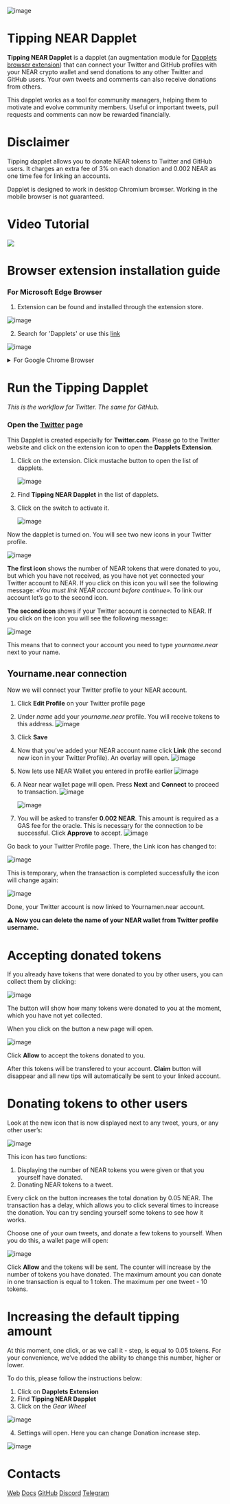![image](/assets/tipping-dapplet-cover.jpg)

# Tipping NEAR Dapplet

**Tipping NEAR Dapplet** is a dapplet (an augmentation module for [Dapplets browser extension](https://github.com/dapplets/dapplet-extension/releases/latest)) that can connect your Twitter and GitHub profiles with your NEAR crypto wallet and send donations to any other Twitter and GitHub users. Your own tweets and comments can also receive donations from others.

This dapplet works as a tool for community managers, helping them to motivate and evolve community members. Useful or important tweets, pull requests and comments can now be rewarded financially.

# Disclaimer

Tipping dapplet allows you to donate NEAR tokens to Twitter and GitHub users. It charges an extra fee of 3% on each donation and 0.002 NEAR as one time fee for linking an accounts.

Dapplet is designed to work in desktop Chromium browser. Working in the mobile browser is not guaranteed.

# Video Tutorial

[![](https://img.youtube.com/vi/DXWXUeydsRQ/0.jpg)](https://www.youtube.com/watch?v=pNCsSWvoqPE 'Click to play on YouTube')

# Browser extension installation guide

### For Microsoft Edge Browser

1. Extension can be found and installed through the extension store.

![image](/assets/0_1.png)

2. Search for 'Dapplets' or use this [link](https://microsoftedge.microsoft.com/addons/detail/dapplets/icpdagldaielgidgdiaanollkfgdclop?hl=en-GB)

![image](/assets/1_1.png)

<details>
<summary>For Google Chrome Browser</summary>

1. Open the **Google Chrome** browser.

2. Download the [**Dapplet Browser Extension**](https://github.com/dapplets/dapplet-extension/releases/latest).

3. Open **chrome://extensions** in a new tab.

   ![image](/assets/0.png)

4. Switch the Developer mode on and press F5 to refresh the page.

   ![image](/assets/1.png)

**P.S.** If you are using **Ubuntu** or possibly another **Linux OS** the Dapplets extension can disappear from the Chrome Extensions after restarting the PC. To avoid this **unzip** the archive and use the _Load unpacked_ button to add the extension.

![image](/assets/2.png)

![image](/assets/3.png)

</details>

# Run the Tipping Dapplet

_This is the workflow for Twitter. The same for GitHub._

### Open the [Twitter](https://twitter.com/home) page

This Dapplet is created especially for **Twitter.com**. Please go to the Twitter website and click on the extension icon to open the **Dapplets Extension**.

1. Click on the extension. Click mustache button to open the list of dapplets.

   ![image](/assets/4_1.png)

2. Find **Tipping NEAR Dapplet** in the list of dapplets.
3. Click on the switch to activate it.

   ![image](/assets/5_1.png)

Now the dapplet is turned on. You will see two new icons in your Twitter profile.

![image](/assets/000.png)

**The first icon** shows the number of NEAR tokens that were donated to you, but which you have not received, as you have not yet connected your Twitter account to NEAR. If you click on this icon you will see the following message: _«You must link NEAR account before continue»_. To link our account let’s go to the second icon.

**The second icon** shows if your Twitter account is connected to NEAR. If you click on the icon you will see the following message:

![image](/assets/0000.png)

This means that to connect your account you need to type _yourname.near_ next to your name.

## Yourname.near connection

Now we will connect your Twitter profile to your NEAR account.

1. Click **Edit Profile** on your Twitter profile page
2. Under _name_ add your _yourname.near_ profile. You will receive tokens to this address.
   ![image](/assets/001.png)
3. Click **Save**
4. Now that you’ve added your NEAR account name click **Link** (the second new icon in your Twitter Profile). An overlay will open.
   ![image](/assets/002.png)
5. Now lets use NEAR Wallet you entered in profile earlier
   ![image](/assets/003.png)

6. A Near near wallet page will open. Press **Next** and **Connect** to proceed to transaction.
   ![image](/assets/10.jpg)

   ![image](/assets/11.jpg)

7. You will be asked to transfer **0.002 NEAR**. This amount is required as a GAS fee for the oracle. This is necessary for the connection to be successful. Click **Approve** to accept.
   ![image](/assets/15.jpg)

Go back to your Twitter Profile page. There, the Link icon has changed to:

![image](/assets/16.png)

This is temporary, when the transaction is completed successfully the icon will change again:

![image](/assets/17.png)

Done, your Twitter account is now linked to Yournamen.near account.

**⚠ Now you can delete the name of your NEAR wallet from Twitter profile username.**

# Accepting donated tokens

If you already have tokens that were donated to you by other users, you can collect them by clicking:

![image](/assets/18.png)

The button will show how many tokens were donated to you at the moment, which you have not yet collected.

When you click on the button a new page will open.

![image](/assets/19.jpg)

Click **Allow** to accept the tokens donated to you.

After this tokens will be transfered to your account. **Claim** button will disappear and all new tips will automatically be sent to your linked account.

# Donating tokens to other users

Look at the new icon that is now displayed next to any tweet, yours, or any other user’s:

![image](/assets/20.png)

This icon has two functions:

1. Displaying the number of NEAR tokens you were given or that you yourself have donated.
2. Donating NEAR tokens to a tweet.

Every click on the button increases the total donation by 0.05 NEAR. The transaction has a delay, which allows you to click several times to increase the donation. You can try sending yourself some tokens to see how it works.

Choose one of your own tweets, and donate a few tokens to yourself. When you do this, a wallet page will open:

![image](/assets/21.jpg)

Click **Allow** and the tokens will be sent. The counter will increase by the number of tokens you have donated. The maximum amount you can donate in one transaction is equal to 1 token. The maximum per one tweet - 10 tokens.

# Increasing the default tipping amount

At this moment, one click, or as we call it - step, is equal to 0.05 tokens. For your convenience, we’ve added the ability to change this number, higher or lower.

To do this, please follow the instructions below:

1. Click on **Dapplets Extension**
2. Find **Tipping NEAR Dapplet**
3. Click on the _Gear Wheel_

![image](/assets/004.png)

4. Settings will open. Here you can change Donation increase step.

![image](/assets/005.png)

# Contacts

[Web](https://dapplets.org) [Docs](https://docs.dapplets.org) [GitHub](https://github.com/dapplets) [Discord](https://discord.gg/YcxbkcyjMV) [Telegram](t.me/dapplets)
